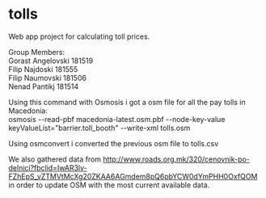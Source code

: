 # tolls
Web app project for calculating toll prices.

Group Members:<br>
Gorast Angelovski 181519<br>
Filip Najdoski 181555<br>
Filip Naumovski 181506<br>
Nenad Pantikj 181514<br>

Using this command with Osmosis i got a osm file for all the pay tolls in Macedonia:<br>
osmosis --read-pbf macedonia-latest.osm.pbf --node-key-value keyValueList="barrier.toll_booth" --write-xml tolls.osm

Using osmconvert i converted the previous osm file to tolls.csv

We also gathered data from http://www.roads.org.mk/320/cenovnik-po-delnici?fbclid=IwAR3lv-FZhEpS_vZTMVtMcXg20ZKAA6AGmdem8pQ6pbYCW0dYmPHH0OxfQOM in order to update OSM with the most current available data.
